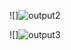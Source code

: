 ![]![output2](https://user-images.githubusercontent.com/51353092/144363396-9d76bc71-c85c-47f8-8d89-c495ab242ece.PNG)

![]![output3](https://user-images.githubusercontent.com/51353092/144363450-b8d76050-355c-49e5-9f74-5b3cf2bf02c6.PNG)

